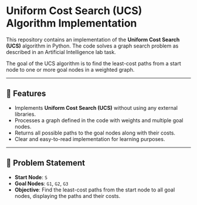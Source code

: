 # Uniform Cost Search (UCS) Algorithm Implementation

This repository contains an implementation of the **Uniform Cost Search (UCS)** algorithm in Python. The code solves a graph search problem as described in an Artificial Intelligence lab task.

The goal of the UCS algorithm is to find the least-cost paths from a start node to one or more goal nodes in a weighted graph.

---

## 🚀 Features

- Implements **Uniform Cost Search (UCS)** without using any external libraries.
- Processes a graph defined in the code with weights and multiple goal nodes.
- Returns all possible paths to the goal nodes along with their costs.
- Clear and easy-to-read implementation for learning purposes.

---

## 📖 Problem Statement

- **Start Node**: `S`
- **Goal Nodes**: `G1`, `G2`, `G3`
- **Objective**: Find the least-cost paths from the start node to all goal nodes, displaying the paths and their costs.

